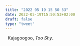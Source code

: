 ```yaml
---
title: "2022 05 19 15 50 53"
date: 2022-05-19T15:50:53+02:00
draft: false
type: "tweet"
---
```


<a href="" class="iconfont icon-music" title="rss"></a> &nbsp; Kajagoogoo, _Too Shy_.

